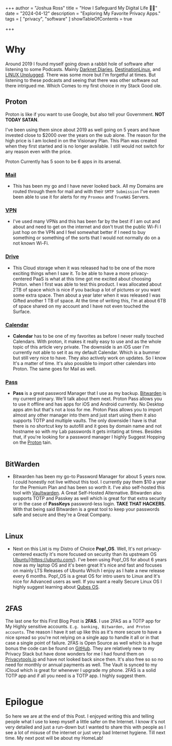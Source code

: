 +++
author = "Joshua Ross"
title = "How I Safeguard My Digital Life 🕵️‍♀️"
date = "2024-04-12"
description = "Exploring My Favorite Privacy Apps."
tags = [
    "privacy",
    "software"
]
showTableOfContents = true

+++

# Why

Around 2019 I found myself going down a rabbit hole of software after listening to some Podcasts. Mainly [Darknet Diaries](https://darknetdiaries.com/), [Destination](http://podcast.destinationlinux.org/)[Linux](http://podcast.destinationlinux.org/), and [LINUX Unplugged](https://linuxunplugged.com). There was some more but I'm forgetful at times. But listening to these podcasts and seeing that there was other software out there intrigued me. Which Comes to my first choice in my Stack Good ole.

## Proton

Proton is like if you want to use Google, but also tell your Government. **NOT TODAY SATAN**.

I've been using them since about 2019 as well going on 5 years and have invested close to $2000 over the years on the sub alone. The reason for the high price is I am locked in on the Visionary Plan. This Plan was created when they first started and is no longer available. I still would not switch for any reason even with the price. 

Proton Currently has 5 soon to be 6 apps in its arsenal.

### [Mail](https://proton.me/mail)
    
-  This has been my go and I have never looked back. All my Domains are routed through them for mail and with their `SMTP Submission` I've even been able to use it for alerts for my `Proxmox` and `TrueNAS` Servers. 

### [VPN](https://proton.me/vpn)
  
- I've used many VPNs and this has been far by the best if I am out and about and need to get on the internet and don't trust the public Wi-Fi I just hop on the VPN and I feel somewhat better if I need to buy something or something of the sorts that I would not normally do on a not known Wi-Fi.

### [Drive](https://proton.me/drive) 

- This Cloud storage when it was released had to be one of the more exciting things when I saw it. To be able to have a more privacy-centered PaaS is what at this time got me excited about choosing Proton. when I first was able to test this product. I was allocated about 2TB of space which is nice if you backup a lot of pictures or you want some extra space. Then about a year later when it was released I was Gifted another 1 TB of space. At the time of writing this, I'm at about 6TB of space shared on my account and I have not even touched the Surface.

### [Calendar](https://proton.me/calendar)

-  **Calendar** has to be one of my favorites as before I never really touched Calendars. With proton, it makes it really easy to use and as the whole topic of this article very private. The downside is an iOS user I'm currently not able to set it as my default Calendar. Which is a bummer but still very nice to have. They also actively work on updates. So I know It's a matter of time. It's also possible to import other calendars into Proton. The same goes for Mail as well.

### [Pass](https://proton.me/pass)

-  **Pass** is a great password Manager that I use as my backup. [Bitwarden](https://bitwarden.com/) is my current primary. We'll talk about them next. Proton Pass allows you to use it offline and has apps for iOS and Android currently. No Desktop apps atm but that's not a loss for me. Proton Pass allows you to import almost any other manager into them and just start using them it also supports TOTP and multiple vaults. The only downside I have is that there is no shortcut key to autofill and it goes by domain name and not hostname so with my Lab passwords it gets irritating at times. Besides that, if you're looking for a password manager I highly Suggest Hopping on the [Proton](https://proton.me/) tain.
<br><br>

## BitWarden
- Bitwarden has been my go-to Password Manager for about 5 years now. I could honestly not live without this tool. I currently pay them $10 a year for the Premium Plan and has been so worth it. I've also self-hosted this tool with [Vaultwarden](https://github.com/dani-garcia/vaultwarden). A Great Self-Hosted Alternative. Bitwarden also supports TOTP and Passkey as well which is great for that extra security or in the case of **PassKeys** password-less login. **TAKE THAT HACKERS**. With that being said Bitwarden is a great tool to keep your passwords safe and secure and they're a Great Company.
<br><br>

## Linux

-  Next on this List is my Distro of Choice **Pop!_OS**. Well, It's not privacy-centered exactly it's more focused on security than its upstream OS [Ubuntu](https://ubuntu.com/)](https://ubuntu.com/). I've been using Pop!_OS for about 6 years now as my laptop OS and it's been great It's nice and fast and focuses on mainly LTS Releases of Ubuntu Which I enjoy as I hate a new release every 6 months. Pop!_OS is a great OS for intro users to Linux and It's nice for Advanced users as well. If you want a really Secure Linux OS I highly suggest learning about [Qubes OS](https://www.qubes-os.org/).
<br><br>

## 2FAS
The last one for this First Blog Post is **2FAS**. I use 2FAS as a TOTP app for My Highly sensitive accounts. `E.g. banking, Bitwarden, and Proton accounts`. The reason I have it set up like this as it's more secure to have a nice spread so you're not relying on a single app to handle it all or in that case a single point of failure. 2FAS is Open Source as well which is a huge bonus the code can be found on [GitHub](https://github.com/twofas). They are relatively new to my Privacy Stack but have done wonders for me I had found them on [Privacytools.io](https://www.privacytools.io) and have not looked back since then. It's also free so so no need for monthly or annual payments as well. The Vault is synced to my iCloud which is great for whenever I upgrade my phone. 2FAS is a solid TOTP app and if all you need is a TOTP app. I highly suggest them.
<br><br>


# Epilogue 

So here we are at the end of this Post. I enjoyed writing this and telling people what I use to keep myself a little safer on the Internet. I know it's not very detailed and just a run-down but I wanted to share this with people as I see a lot of misuse of the internet or just very bad Internet hygiene. Till next time. My next post will be about my HomeLab!




